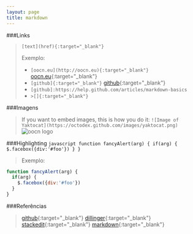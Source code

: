 ```yaml
---
layout: page
title: markdown
---
```



###Links

  >`[text](href){:target="_blank"}`
  >
  >Exemplo: 
  > * `[oocn.eu](http://oocn.eu){:target="_blank"}` [oocn.eu](http://oocn.eu){:target="_blank"}
  > * `[github]{:target="_blank"}` [github]{:target="_blank"}
  > * `[github]:https://help.github.com/articles/markdown-basics`
  > * `>[]{:target="_blank"}`

###Imagens

  >If you want to embed images, this is how you do it:
  >`![Image of Yaktocat](https://octodex.github.com/images/yaktocat.png)`
  ![oocn logo](http://oocn.eu/logo.png)

###Highlighting 
`javascript
function fancyAlert(arg) {
  if(arg) {
    $.facebox({div:'#foo'})
  }
}
`
>Exemplo:
```javascript
function fancyAlert(arg) {
  if(arg) {
    $.facebox({div:'#foo'})
  }
}
```


###Referências 

  >[github]{:target="_blank"}
  >[dillinger]{:target="_blank"}
  >[stackedit]{:target="_blank"}
  >[markdown]{:target="_blank"}

[github]:https://help.github.com/articles/markdown-basics
[dillinger]:http://dillinger.io
[stackedit]:https://stackedit.io
[markdown]:https://guides.github.com/features/mastering-markdown
